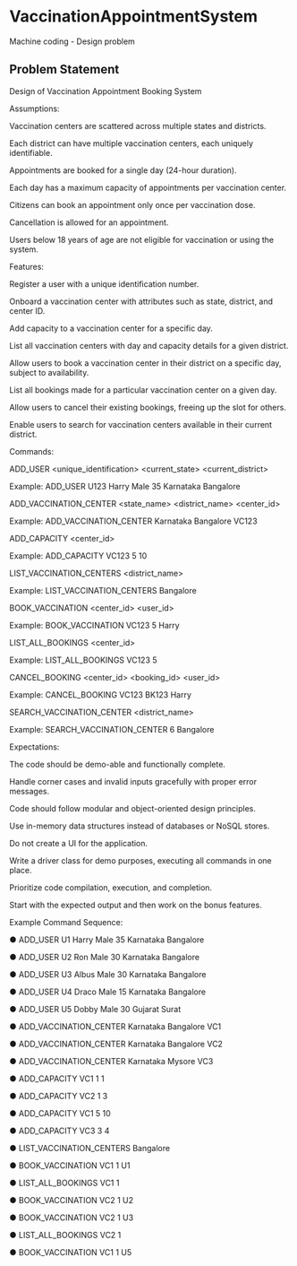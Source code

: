 # VaccinationAppointmentSystem
Machine coding - Design problem

## Problem Statement

Design of Vaccination Appointment Booking System

Assumptions:

Vaccination centers are scattered across multiple states and districts.

Each district can have multiple vaccination centers, each uniquely identifiable.

Appointments are booked for a single day (24-hour duration).

Each day has a maximum capacity of appointments per vaccination center.

Citizens can book an appointment only once per vaccination dose.

Cancellation is allowed for an appointment.

Users below 18 years of age are not eligible for vaccination or using the system.

Features:

Register a user with a unique identification number.

Onboard a vaccination center with attributes such as state, district, and center ID.

Add capacity to a vaccination center for a specific day.

List all vaccination centers with day and capacity details for a given district.

Allow users to book a vaccination center in their district on a specific day, subject to availability.

List all bookings made for a particular vaccination center on a given day.

Allow users to cancel their existing bookings, freeing up the slot for others.

Enable users to search for vaccination centers available in their current district.

Commands:

ADD_USER <unique_identification> <name> <gender> <age> <current_state> <current_district>

Example: ADD_USER U123 Harry Male 35 Karnataka Bangalore

ADD_VACCINATION_CENTER <state_name> <district_name> <center_id>

Example: ADD_VACCINATION_CENTER Karnataka Bangalore VC123

ADD_CAPACITY <center_id> <day> <capacity>

Example: ADD_CAPACITY VC123 5 10

LIST_VACCINATION_CENTERS <district_name>

Example: LIST_VACCINATION_CENTERS Bangalore

BOOK_VACCINATION <center_id> <day> <user_id>

Example: BOOK_VACCINATION VC123 5 Harry

LIST_ALL_BOOKINGS <center_id> <day>

Example: LIST_ALL_BOOKINGS VC123 5

CANCEL_BOOKING <center_id> <booking_id> <user_id>

Example: CANCEL_BOOKING VC123 BK123 Harry

SEARCH_VACCINATION_CENTER <day> <district_name>

Example: SEARCH_VACCINATION_CENTER 6 Bangalore

Expectations:

The code should be demo-able and functionally complete.

Handle corner cases and invalid inputs gracefully with proper error messages.

Code should follow modular and object-oriented design principles.

Use in-memory data structures instead of databases or NoSQL stores.

Do not create a UI for the application.

Write a driver class for demo purposes, executing all commands in one place.

Prioritize code compilation, execution, and completion.

Start with the expected output and then work on the bonus features.

Example Command Sequence:

● ADD_USER U1 Harry Male 35 Karnataka Bangalore

● ADD_USER U2 Ron Male 30 Karnataka Bangalore

● ADD_USER U3 Albus Male 30 Karnataka Bangalore

● ADD_USER U4 Draco Male 15 Karnataka Bangalore

● ADD_USER U5 Dobby Male 30 Gujarat Surat

● ADD_VACCINATION_CENTER Karnataka Bangalore VC1

● ADD_VACCINATION_CENTER Karnataka Bangalore VC2

● ADD_VACCINATION_CENTER Karnataka Mysore VC3

● ADD_CAPACITY VC1 1 1

● ADD_CAPACITY VC2 1 3

● ADD_CAPACITY VC1 5 10

● ADD_CAPACITY VC3 3 4

● LIST_VACCINATION_CENTERS Bangalore

● BOOK_VACCINATION VC1 1 U1

● LIST_ALL_BOOKINGS VC1 1

● BOOK_VACCINATION VC2 1 U2

● BOOK_VACCINATION VC2 1 U3

● LIST_ALL_BOOKINGS VC2 1

● BOOK_VACCINATION VC1 1 U5
